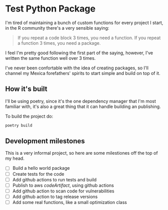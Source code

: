 # Test Python Package

I'm tired of maintaining a bunch of custom functions for every project I start, in the R community there's a very sensible saying:

> If you repeat a code block 3 times, you need a function. If you repeat a function 3 times, you need a package.

I feel I'm pretty good following the first part of the saying, however, I've written the same function well over 3 times.

I've never been confortable with the idea of creating packages, so I'll channel my Mexica forefathers' spirits to start simple and build on top of it.

## How it's built

I'll be using poetry, since it's the one dependency manager that I'm most familiar with, it's also a great thing that it can handle building an publishing.

To build the project do:

```sh
poetry build
```

## Development milestones

This is a very informal project, so here are some milestiones off the top of my head.

- [ ] Build a hello world package
- [ ] Create tests for the code
- [ ] Add github actions to run tests and build
- [ ] Publish to aws _codeArtifact_, using github actions
- [ ] Add github action to scan code for vulnerabilities
- [ ] Add github action to tag release versions
- [ ] Add some real functions, like a small optimization class
